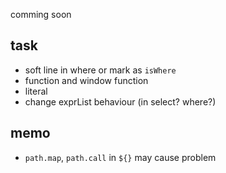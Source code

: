 comming soon

## task
- soft line in where or mark as `isWhere`
- function and window function
- literal
- change exprList behaviour (in select? where?)

## memo
- `path.map`, `path.call` in `${}` may cause problem
